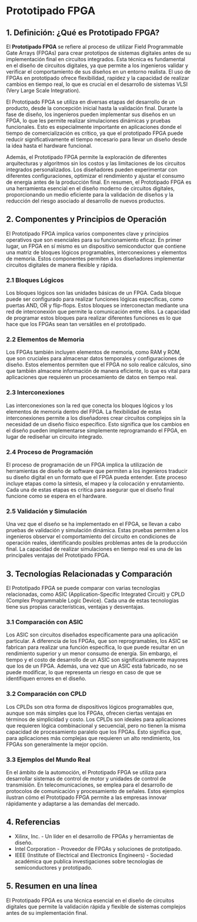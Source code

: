 # Prototipado FPGA

## 1. Definición: ¿Qué es **Prototipado FPGA**?
El **Prototipado FPGA** se refiere al proceso de utilizar Field Programmable Gate Arrays (FPGAs) para crear prototipos de sistemas digitales antes de su implementación final en circuitos integrados. Esta técnica es fundamental en el diseño de circuitos digitales, ya que permite a los ingenieros validar y verificar el comportamiento de sus diseños en un entorno realista. El uso de FPGAs en prototipado ofrece flexibilidad, rapidez y la capacidad de realizar cambios en tiempo real, lo que es crucial en el desarrollo de sistemas VLSI (Very Large Scale Integration).

El Prototipado FPGA se utiliza en diversas etapas del desarrollo de un producto, desde la concepción inicial hasta la validación final. Durante la fase de diseño, los ingenieros pueden implementar sus diseños en un FPGA, lo que les permite realizar simulaciones dinámicas y pruebas funcionales. Esto es especialmente importante en aplicaciones donde el tiempo de comercialización es crítico, ya que el prototipado FPGA puede reducir significativamente el tiempo necesario para llevar un diseño desde la idea hasta el hardware funcional.

Además, el Prototipado FPGA permite la exploración de diferentes arquitecturas y algoritmos sin los costos y las limitaciones de los circuitos integrados personalizados. Los diseñadores pueden experimentar con diferentes configuraciones, optimizar el rendimiento y ajustar el consumo de energía antes de la producción final. En resumen, el Prototipado FPGA es una herramienta esencial en el diseño moderno de circuitos digitales, proporcionando un medio eficiente para la validación de diseños y la reducción del riesgo asociado al desarrollo de nuevos productos.

## 2. Componentes y Principios de Operación
El Prototipado FPGA implica varios componentes clave y principios operativos que son esenciales para su funcionamiento eficaz. En primer lugar, un FPGA en sí mismo es un dispositivo semiconductor que contiene una matriz de bloques lógicos programables, interconexiones y elementos de memoria. Estos componentes permiten a los diseñadores implementar circuitos digitales de manera flexible y rápida.

### 2.1 Bloques Lógicos
Los bloques lógicos son las unidades básicas de un FPGA. Cada bloque puede ser configurado para realizar funciones lógicas específicas, como puertas AND, OR y flip-flops. Estos bloques se interconectan mediante una red de interconexión que permite la comunicación entre ellos. La capacidad de programar estos bloques para realizar diferentes funciones es lo que hace que los FPGAs sean tan versátiles en el prototipado.

### 2.2 Elementos de Memoria
Los FPGAs también incluyen elementos de memoria, como RAM y ROM, que son cruciales para almacenar datos temporales y configuraciones de diseño. Estos elementos permiten que el FPGA no solo realice cálculos, sino que también almacene información de manera eficiente, lo que es vital para aplicaciones que requieren un procesamiento de datos en tiempo real.

### 2.3 Interconexiones
Las interconexiones son la red que conecta los bloques lógicos y los elementos de memoria dentro del FPGA. La flexibilidad de estas interconexiones permite a los diseñadores crear circuitos complejos sin la necesidad de un diseño físico específico. Esto significa que los cambios en el diseño pueden implementarse simplemente reprogramando el FPGA, en lugar de rediseñar un circuito integrado.

### 2.4 Proceso de Programación
El proceso de programación de un FPGA implica la utilización de herramientas de diseño de software que permiten a los ingenieros traducir su diseño digital en un formato que el FPGA pueda entender. Este proceso incluye etapas como la síntesis, el mapeo y la colocación y enrutamiento. Cada una de estas etapas es crítica para asegurar que el diseño final funcione como se espera en el hardware.

### 2.5 Validación y Simulación
Una vez que el diseño se ha implementado en el FPGA, se llevan a cabo pruebas de validación y simulación dinámica. Estas pruebas permiten a los ingenieros observar el comportamiento del circuito en condiciones de operación reales, identificando posibles problemas antes de la producción final. La capacidad de realizar simulaciones en tiempo real es una de las principales ventajas del Prototipado FPGA.

## 3. Tecnologías Relacionadas y Comparación
El Prototipado FPGA se puede comparar con varias tecnologías relacionadas, como ASIC (Application-Specific Integrated Circuit) y CPLD (Complex Programmable Logic Device). Cada una de estas tecnologías tiene sus propias características, ventajas y desventajas.

### 3.1 Comparación con ASIC
Los ASIC son circuitos diseñados específicamente para una aplicación particular. A diferencia de los FPGAs, que son reprogramables, los ASIC se fabrican para realizar una función específica, lo que puede resultar en un rendimiento superior y un menor consumo de energía. Sin embargo, el tiempo y el costo de desarrollo de un ASIC son significativamente mayores que los de un FPGA. Además, una vez que un ASIC está fabricado, no se puede modificar, lo que representa un riesgo en caso de que se identifiquen errores en el diseño.

### 3.2 Comparación con CPLD
Los CPLDs son otra forma de dispositivos lógicos programables que, aunque son más simples que los FPGAs, ofrecen ciertas ventajas en términos de simplicidad y costo. Los CPLDs son ideales para aplicaciones que requieren lógica combinacional y secuencial, pero no tienen la misma capacidad de procesamiento paralelo que los FPGAs. Esto significa que, para aplicaciones más complejas que requieren un alto rendimiento, los FPGAs son generalmente la mejor opción.

### 3.3 Ejemplos del Mundo Real
En el ámbito de la automoción, el Prototipado FPGA se utiliza para desarrollar sistemas de control de motor y unidades de control de transmisión. En telecomunicaciones, se emplea para el desarrollo de protocolos de comunicación y procesamiento de señales. Estos ejemplos ilustran cómo el Prototipado FPGA permite a las empresas innovar rápidamente y adaptarse a las demandas del mercado.

## 4. Referencias
- Xilinx, Inc. - Un líder en el desarrollo de FPGAs y herramientas de diseño.
- Intel Corporation - Proveedor de FPGAs y soluciones de prototipado.
- IEEE (Institute of Electrical and Electronics Engineers) - Sociedad académica que publica investigaciones sobre tecnologías de semiconductores y prototipado.

## 5. Resumen en una línea
El Prototipado FPGA es una técnica esencial en el diseño de circuitos digitales que permite la validación rápida y flexible de sistemas complejos antes de su implementación final.